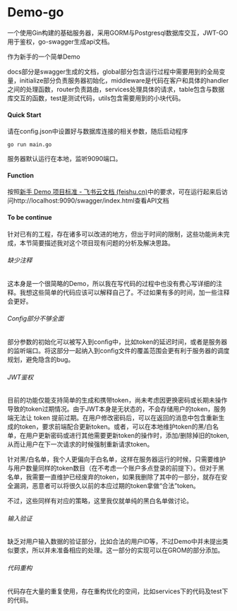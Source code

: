 # Demo-go

一个使用Gin构建的基础服务器，采用GORM与Postgresql数据库交互，JWT-GO用于鉴权，go-swagger生成api文档。

作为新手的一个简单Demo

docs部分是swagger生成的文档，global部分包含运行过程中需要用到的全局变量，initialize部分负责服务器初始化，middleware是代码在客户和具体的handler之间的处理函数，router负责路由，services处理具体的请求，table包含与数据库交互的函数，test是测试代码，utils包含需要用到的小块代码。

#### Quick Start

请在config.json中设置好与数据库连接的相关参数，随后启动程序

```
go run main.go
```

服务器默认运行在本地，监听9090端口。

#### Function

按照[‌﻿‬⁣﻿⁤‍‌﻿⁤﻿⁢‬⁢⁤‍⁢⁢‌﻿﻿﻿‍⁡﻿‌‌⁣‬‬‍﻿﻿⁢‌‍﻿⁣⁣新手 Demo 项目标准 - 飞书云文档 (feishu.cn)](https://blankspace.feishu.cn/wiki/OK0fwPJ5EidlKEkcPNlcXGaonoh)中的要求，可在运行起来后访问http://localhost:9090/swagger/index.html查看API文档

#### To be continue

针对已有的工程，存在诸多可以改进的地方，但出于时间的限制，这些功能尚未完成，本节简要描述我对这个项目现有问题的分析及解决思路。

###### 缺少注释

这本身是一个很简略的Demo，所以我在写代码的过程中也没有费心写详细的注释。我想这些简单的代码应该可以解释自己了。不过如果有多的时间，加一些注释会更好。

###### Config部分不够全面

部分参数的初始化可以被写入到config中，比如token的延迟时间，或者是服务器的监听端口。将这部分一起纳入到config文件的覆盖范围会更有利于服务器的调度规划，避免隐含的bug。

###### JWT鉴权

目前的功能仅能支持简单的生成和携带token，尚未考虑因更换密码或长期未操作导致的token过期情况。由于JWT本身是无状态的，不会存储用户的token，服务端无法让 token 提前过期。在用户修改密码后，可以在返回的消息中包含重新生成的token，要求前端配合更新token。或者，可以在本地维护token的黑/白名单，在用户更新密码或进行其他需要更新token的操作时，添加/删除掉旧的token,从而让用户在下一次请求的时候强制重新请求token。

针对黑/白名单，我个人更偏向于白名单，这样在服务器运行的时候，只需要维护与用户数量同样的token数目（在不考虑一个账户多点登录的前提下）。但对于黑名单，我需要一直维护已经废弃的token，如果我删除了其中的一部分，就存在安全漏洞，恶意者可以将很久以前的本应过期的token拿做“合法”token。

不过，这些同样有对应的策略，这里我仅就单纯的黑白名单做讨论。

###### 输入验证

缺乏对用户输入数据的验证部分，比如合法的用户ID等，不过Demo中并未提出类似要求，所以并未准备相应的处理。这一部分的实现可以在GROM的部分添加。

###### 代码重构

代码存在大量的重复使用，存在重构优化的空间，比如services下的代码及test下的代码。